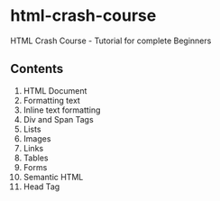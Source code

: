 # html-crash-course
HTML Crash Course - Tutorial for complete Beginners

## Contents
1. HTML Document
2. Formatting text
3. Inline text formatting
4. Div and Span Tags
5. Lists
6. Images
7. Links
8. Tables
9. Forms
10. Semantic HTML
11. Head Tag
